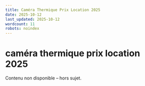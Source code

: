 ```yaml
---
title: Caméra Thermique Prix Location 2025
date: 2025-10-12
last_updated: 2025-10-12
wordcount: 11
robots: noindex
---
```


# caméra thermique prix location 2025

Contenu non disponible – hors sujet.